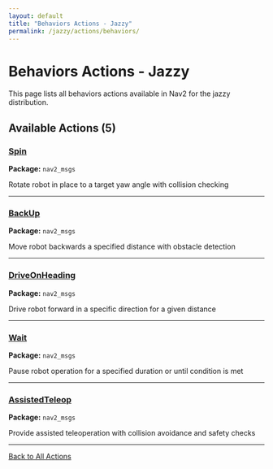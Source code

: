 ```yaml
---
layout: default
title: "Behaviors Actions - Jazzy"
permalink: /jazzy/actions/behaviors/
---
```


# Behaviors Actions - Jazzy

This page lists all behaviors actions available in Nav2 for the jazzy distribution.

## Available Actions (5)


### [Spin](/actions/jazzy/spin.html)

**Package:** `nav2_msgs`

Rotate robot in place to a target yaw angle with collision checking

---

### [BackUp](/actions/jazzy/backup.html)

**Package:** `nav2_msgs`

Move robot backwards a specified distance with obstacle detection

---

### [DriveOnHeading](/actions/jazzy/driveonheading.html)

**Package:** `nav2_msgs`

Drive robot forward in a specific direction for a given distance

---

### [Wait](/actions/jazzy/wait.html)

**Package:** `nav2_msgs`

Pause robot operation for a specified duration or until condition is met

---

### [AssistedTeleop](/actions/jazzy/assistedteleop.html)

**Package:** `nav2_msgs`

Provide assisted teleoperation with collision avoidance and safety checks

---


[Back to All Actions](/jazzy/actions/index.html)
